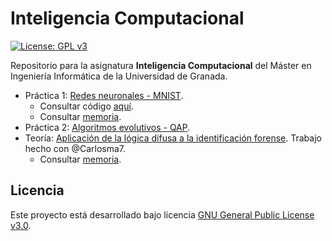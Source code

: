 # Inteligencia Computacional

[![License: GPL v3](https://img.shields.io/badge/License-GPL%20v3-blue.svg)](https://www.gnu.org/licenses/gpl-3.0)

Repositorio para la asignatura **Inteligencia Computacional** del Máster en Ingeniería Informática de la Universidad de Granada.

- Práctica 1: [Redes neuronales - MNIST](https://github.com/Carlossamu7/IC_MUII_UGR/milestone/1).
    - Consultar código [aquí](https://github.com/Carlossamu7/IC_MUII_UGR/blob/main/P1-RedesNeuronales/mnist.py).
    - Consultar [memoria](https://github.com/Carlossamu7/IC_MUII_UGR/blob/main/P1-RedesNeuronales/IC_MUII_RN.pdf).
- Práctica 2: [Algoritmos evolutivos - QAP](https://github.com/Carlossamu7/IC_MUII_UGR/milestone/3).
- Teoría: [Aplicación de la lógica difusa a la identificación forense](https://github.com/Carlossamu7/IC_MUII_UGR/milestone/2). Trabajo hecho con @Carlosma7.
    - Consultar [memoria](https://github.com/Carlossamu7/IC_MUII_UGR/blob/main/T-L%C3%B3gica%20Difusa/IC_MUII.pdf).

## Licencia

Este proyecto está desarrollado bajo licencia [GNU General Public License v3.0](https://es.wikipedia.org/wiki/GNU_General_Public_License).
